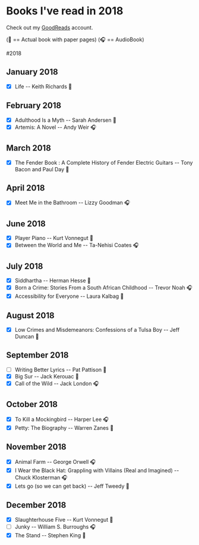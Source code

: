 # Books I've read in 2018

Check out my [GoodReads](https://www.goodreads.com/user/show/33690483-nick) account.

(:blue_book: == Actual book with paper pages)
(:headphones: == AudioBook)

#2018

## January 2018
- [x] Life -- Keith Richards :blue_book:

## February 2018
- [x] Adulthood Is a Myth -- Sarah Andersen :blue_book:
- [x] Artemis: A Novel -- Andy Weir :headphones:

## March 2018
- [x] The Fender Book : A Complete History of Fender Electric Guitars -- Tony Bacon and Paul Day :blue_book:

## April 2018
- [x] Meet Me in the Bathroom -- Lizzy Goodman :headphones:

## June 2018
- [x] Player Piano -- Kurt Vonnegut :blue_book:
- [x] Between the World and Me -- Ta-Nehisi Coates :headphones:

## July 2018
- [x] Siddhartha -- Herman Hesse :blue_book:
- [x] Born a Crime: Stories From a South African Childhood -- Trevor Noah :headphones:
- [x] Accessibility for Everyone -- Laura Kalbag :blue_book:

## August 2018
- [x] Low Crimes and Misdemeanors: Confessions of a Tulsa Boy -- Jeff Duncan :blue_book:

## September 2018
- [ ] Writing Better Lyrics -- Pat Pattison :blue_book:
- [x] Big Sur -- Jack Kerouac :blue_book:
- [x] Call of the Wild -- Jack London :headphones:

## October 2018
- [x] To Kill a Mockingbird -- Harper Lee :headphones:
- [x] Petty: The Biography -- Warren Zanes :blue_book:

## November 2018
- [x] Animal Farm -- George Orwell :headphones:
- [x] I Wear the Black Hat: Grappling with Villains (Real and Imagined) -- Chuck Klosterman :headphones:
- [x] Lets go (so we can get back) -- Jeff Tweedy :blue_book:

## December 2018
- [x] Slaughterhouse Five -- Kurt Vonnegut :blue_book:
- [ ] Junky -- William S. Burroughs :headphones:
- [x] The Stand -- Stephen King :blue_book: